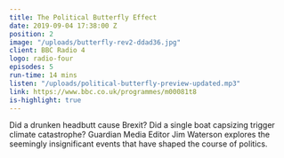 ```yaml
---
title: The Political Butterfly Effect
date: 2019-09-04 17:38:00 Z
position: 2
image: "/uploads/butterfly-rev2-ddad36.jpg"
client: BBC Radio 4
logo: radio-four
episodes: 5
run-time: 14 mins
listen: "/uploads/political-butterfly-preview-updated.mp3"
link: https://www.bbc.co.uk/programmes/m00081t8
is-highlight: true
---
```


Did a drunken headbutt cause Brexit? Did a single boat capsizing trigger climate catastrophe? Guardian Media Editor Jim Waterson explores the seemingly insignificant events that have shaped the course of politics.